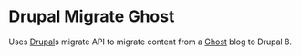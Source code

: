 Drupal Migrate Ghost
====================

Uses [Drupal][]s migrate API to migrate content from a [Ghost][] blog to
Drupal 8.

[Drupal]: https://www.drupal.org/
[Ghost]: https://ghost.org/
